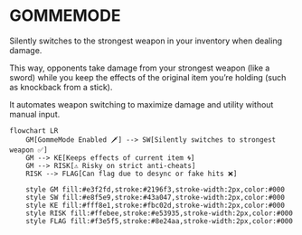 # GOMMEMODE
Silently switches to the strongest weapon in your inventory when dealing damage.

This way, opponents take damage from your strongest weapon (like a sword) while you keep the effects of the original item you’re holding (such as knockback from a stick).

It automates weapon switching to maximize damage and utility without manual input.

```mermaid
flowchart LR
    GM[GommeMode Enabled 🗡️] --> SW[Silently switches to strongest weapon ✅]
    GM --> KE[Keeps effects of current item 🌀]
    GM --> RISK[⚠️ Risky on strict anti-cheats]
    RISK --> FLAG[Can flag due to desync or fake hits ❌]

    style GM fill:#e3f2fd,stroke:#2196f3,stroke-width:2px,color:#000
    style SW fill:#e8f5e9,stroke:#43a047,stroke-width:2px,color:#000
    style KE fill:#fff8e1,stroke:#fbc02d,stroke-width:2px,color:#000
    style RISK fill:#ffebee,stroke:#e53935,stroke-width:2px,color:#000
    style FLAG fill:#f3e5f5,stroke:#8e24aa,stroke-width:2px,color:#000
```
